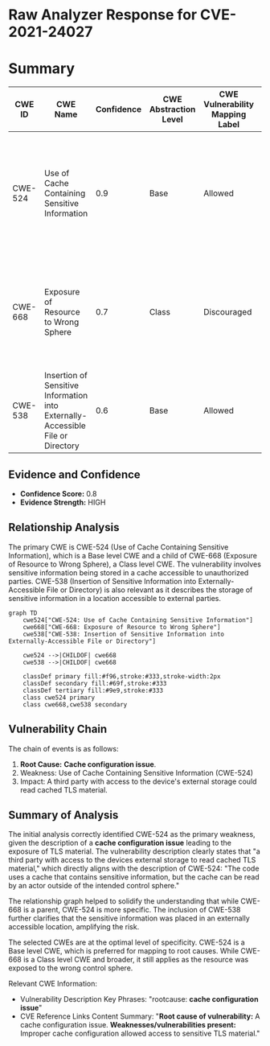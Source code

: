 # Raw Analyzer Response for CVE-2021-24027

# Summary
| CWE ID | CWE Name | Confidence | CWE Abstraction Level | CWE Vulnerability Mapping Label | CWE-Vulnerability Mapping Notes |
|---|---|---|---|---|---|
| CWE-524 | Use of Cache Containing Sensitive Information | 0.9 | Base | Allowed | Primary CWE. The **cache configuration issue** allowed a third party with access to the device’s external storage to read cached TLS material. |
| CWE-668 | Exposure of Resource to Wrong Sphere | 0.7 | Class | Discouraged | Secondary CWE. The cached TLS material was exposed to the wrong control sphere due to the **cache configuration issue**. |
| CWE-538 | Insertion of Sensitive Information into Externally-Accessible File or Directory | 0.6 | Base | Allowed | Secondary CWE. The sensitive TLS material was cached in an externally accessible location. |

## Evidence and Confidence

*   **Confidence Score:** 0.8
*   **Evidence Strength:** HIGH

## Relationship Analysis
The primary CWE is CWE-524 (Use of Cache Containing Sensitive Information), which is a Base level CWE and a child of CWE-668 (Exposure of Resource to Wrong Sphere), a Class level CWE. The vulnerability involves sensitive information being stored in a cache accessible to unauthorized parties. CWE-538 (Insertion of Sensitive Information into Externally-Accessible File or Directory) is also relevant as it describes the storage of sensitive information in a location accessible to external parties.

```mermaid
graph TD
    cwe524["CWE-524: Use of Cache Containing Sensitive Information"]
    cwe668["CWE-668: Exposure of Resource to Wrong Sphere"]
    cwe538["CWE-538: Insertion of Sensitive Information into Externally-Accessible File or Directory"]
    
    cwe524 -->|CHILDOF| cwe668
    cwe538 -->|CHILDOF| cwe668
    
    classDef primary fill:#f96,stroke:#333,stroke-width:2px
    classDef secondary fill:#69f,stroke:#333
    classDef tertiary fill:#9e9,stroke:#333
    class cwe524 primary
    class cwe668,cwe538 secondary
```

## Vulnerability Chain
The chain of events is as follows:
1.  **Root Cause:** **Cache configuration issue**.
2.  Weakness: Use of Cache Containing Sensitive Information (CWE-524)
3.  Impact: A third party with access to the device's external storage could read cached TLS material.

## Summary of Analysis
The initial analysis correctly identified CWE-524 as the primary weakness, given the description of a **cache configuration issue** leading to the exposure of TLS material. The vulnerability description clearly states that "a third party with access to the devices external storage to read cached TLS material," which directly aligns with the description of CWE-524: "The code uses a cache that contains sensitive information, but the cache can be read by an actor outside of the intended control sphere."

The relationship graph helped to solidify the understanding that while CWE-668 is a parent, CWE-524 is more specific. The inclusion of CWE-538 further clarifies that the sensitive information was placed in an externally accessible location, amplifying the risk.

The selected CWEs are at the optimal level of specificity. CWE-524 is a Base level CWE, which is preferred for mapping to root causes. While CWE-668 is a Class level CWE and broader, it still applies as the resource was exposed to the wrong control sphere.

Relevant CWE Information:
- Vulnerability Description Key Phrases: "rootcause: **cache configuration issue**"
- CVE Reference Links Content Summary: "**Root cause of vulnerability:** A cache configuration issue. **Weaknesses/vulnerabilities present:** Improper cache configuration allowed access to sensitive TLS material."